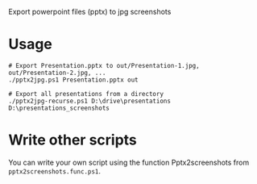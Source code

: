 Export powerpoint files (pptx) to jpg screenshots

Usage
======
    
    # Export Presentation.pptx to out/Presentation-1.jpg, out/Presentation-2.jpg, ...
    ./pptx2jpg.ps1 Presentation.pptx out
    
    # Export all presentations from a directory
    ./pptx2jpg-recurse.ps1 D:\drive\presentations D:\presentations_screenshots
    
Write other scripts
====================

You can write your own script using the function Pptx2screenshots 
from ``pptx2screenshots.func.ps1``.